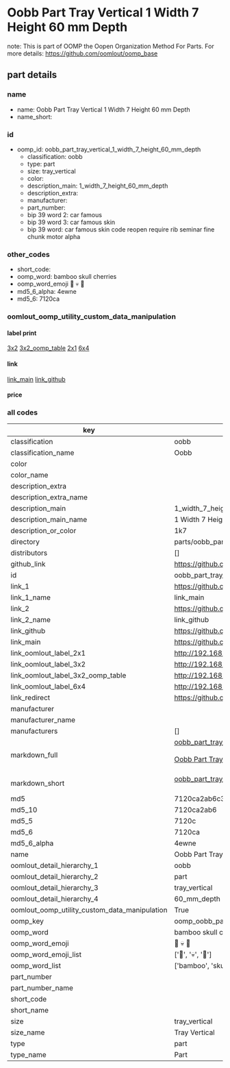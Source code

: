 # Oobb Part Tray Vertical 1 Width 7 Height 60 mm Depth  

note: This is part of OOMP the Oopen Organization Method For Parts. For more details: https://github.com/oomlout/oomp_base

##  part details
  







### name
* name: Oobb Part Tray Vertical 1 Width 7 Height 60 mm Depth
* name_short: 
### id
* oomp_id: oobb_part_tray_vertical_1_width_7_height_60_mm_depth
  * classification: oobb
  * type: part
  * size: tray_vertical
  * color: 
  * description_main: 1_width_7_height_60_mm_depth
  * description_extra: 
  * manufacturer: 
  * part_number: 
  * bip 39 word 2: car famous
  * bip 39 word 3: car famous skin
  * bip 39 word: car famous skin code reopen require rib seminar fine chunk motor alpha

### other_codes
* short_code: 
* oomp_word: bamboo skull cherries
* oomp_word_emoji :bamboo: :skull: :cherries:
* md5_6_alpha: 4ewne
* md5_6: 7120ca






### oomlout_oomp_utility_custom_data_manipulation
#### label print
[3x2](http://192.168.1.245:1112/?label=oomp%204ewne)
[3x2_oomp_table](http://192.168.1.108:1112/?label=oomp%204ewne)
[2x1](http://192.168.1.242:1112/?label=oomp%204ewne)
[6x4](http://192.168.1.55:1112/?label=oomp%204ewne)    

#### link

[link_main](https://github.com/oomlout/oomlout_oomp_version_1_messy/tree/main/parts/oobb_part_tray_vertical_1_width_7_height_60_mm_depth) [link_github](https://github.com/oomlout/oomlout_oomp_version_1_messy/tree/main/parts/oobb_part_tray_vertical_1_width_7_height_60_mm_depth)                             

#### price







### all codes 
| key | value |  
| --- | --- |  
| classification | oobb |  
| classification_name | Oobb |  
| color |  |  
| color_name |  |  
| description_extra |  |  
| description_extra_name |  |  
| description_main | 1_width_7_height_60_mm_depth |  
| description_main_name | 1 Width 7 Height 60 mm Depth |  
| description_or_color | 1k7 |  
| directory | parts/oobb_part_tray_vertical_1_width_7_height_60_mm_depth |  
| distributors | [] |  
| github_link | https://github.com/oomlout/oomlout_oomp_part_src/tree/main/parts/oobb_part_tray_vertical_1_width_7_height_60_mm_depth |  
| id | oobb_part_tray_vertical_1_width_7_height_60_mm_depth |  
| link_1 | https://github.com/oomlout/oomlout_oomp_version_1_messy/tree/main/parts/oobb_part_tray_vertical_1_width_7_height_60_mm_depth |  
| link_1_name | link_main |  
| link_2 | https://github.com/oomlout/oomlout_oomp_version_1_messy/tree/main/parts/oobb_part_tray_vertical_1_width_7_height_60_mm_depth |  
| link_2_name | link_github |  
| link_github | https://github.com/oomlout/oomlout_oomp_version_1_messy/tree/main/parts/oobb_part_tray_vertical_1_width_7_height_60_mm_depth |  
| link_main | https://github.com/oomlout/oomlout_oomp_version_1_messy/tree/main/parts/oobb_part_tray_vertical_1_width_7_height_60_mm_depth |  
| link_oomlout_label_2x1 | http://192.168.1.242:1112/?label=oomp%204ewne |  
| link_oomlout_label_3x2 | http://192.168.1.245:1112/?label=oomp%204ewne |  
| link_oomlout_label_3x2_oomp_table | http://192.168.1.108:1112/?label=oomp%204ewne |  
| link_oomlout_label_6x4 | http://192.168.1.55:1112/?label=oomp%204ewne |  
| link_redirect | https://github.com/oomlout/oomlout_oomp_version_1_messy/tree/main/parts/oobb_part_tray_vertical_1_width_7_height_60_mm_depth |  
| manufacturer |  |  
| manufacturer_name |  |  
| manufacturers | [] |  
| markdown_full | [oobb_part_tray_vertical_1_width_7_height_60_mm_depth](none)<br>[](none)<br>[Oobb Part Tray Vertical 1 Width 7 Height 60 Mm Depth](none)<br><br> |  
| markdown_short | [oobb_part_tray_vertical_1_width_7_height_60_mm_depth](none)<br><br> |  
| md5 | 7120ca2ab6c3971edc5b32d19514a912 |  
| md5_10 | 7120ca2ab6 |  
| md5_5 | 7120c |  
| md5_6 | 7120ca |  
| md5_6_alpha | 4ewne |  
| name | Oobb Part Tray Vertical 1 Width 7 Height 60 mm Depth |  
| oomlout_detail_hierarchy_1 | oobb |  
| oomlout_detail_hierarchy_2 | part |  
| oomlout_detail_hierarchy_3 | tray_vertical |  
| oomlout_detail_hierarchy_4 | 60_mm_depth |  
| oomlout_oomp_utility_custom_data_manipulation | True |  
| oomp_key | oomp_oobb_part_tray_vertical_1_width_7_height_60_mm_depth |  
| oomp_word | bamboo skull cherries |  
| oomp_word_emoji | :bamboo: :skull: :cherries: |  
| oomp_word_emoji_list | [':bamboo:', ':skull:', ':cherries:'] |  
| oomp_word_list | ['bamboo', 'skull', 'cherries'] |  
| part_number |  |  
| part_number_name |  |  
| short_code |  |  
| short_name |  |  
| size | tray_vertical |  
| size_name | Tray Vertical |  
| type | part |  
| type_name | Part |  
